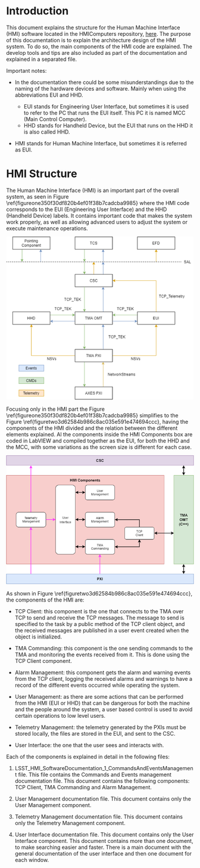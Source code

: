 # Introduction

This document explains the structure for the Human Machine Interface (HMI)
software located in the HMIComputers repository,
[here](https://gitlab.tekniker.es/aut/projects/3151-LSST/LabVIEWCode/HMIComputers).
The purpose of this documentation is to explain the architecture design of the
HMI system. To do so, the main components of the HMI code are explained. The
develop tools and tips are also included as part of the documentation and
explained in a separated file.

Important notes:

- In the documentation there could be some misunderstandings due to the naming of the hardware devices and software. Mainly when using the abbreviations EUI and HHD.
  - EUI stands for Engineering User Interface, but sometimes it is used to
    refer to the PC that runs the EUI itself. This PC it is named MCC (Main
    Control Computer).
  - HHD stands for Handheld Device, but the EUI that runs on the HHD it is
    also called HHD.

- HMI stands for Human Machine Interface, but sometimes it is referred as EUI.

# HMI Structure

The Human Machine Interface (HMI) is an important part of the overall system, as
seen in Figure \ref{figureone350f30df820b4ef01f38b7cadcba9985} where the HMI code corresponds to the EUI (Engineering User
Interface) and the HHD (Handheld Device) labels. It contains important code that
makes the system work properly, as well as allowing advanced users to adjust the
system or execute maintenance operations.

![Communications structure between the different components of the MainControl System (MCS)\label{figureone350f30df820b4ef01f38b7cadcba9985}](../Resources/figures/350f30df820b4ef01f38b7cadcba9985.png)

Focusing only in the HMI part the Figure \ref{figureone350f30df820b4ef01f38b7cadcba9985} simplifies to the Figure \ref{figuretwo3d62584b986c8ac035e591e474694ccc}, having
the components of the HMI divided and the relation between the different
elements explained. Al the components inside the HMI Components box are coded in
LabVIEW and compiled together as the EUI, for both the HHD and the MCC, with
some variations as the screen size is different for each case.

![Software structure, with detail in the HMI components\label{figuretwo3d62584b986c8ac035e591e474694ccc}](../Resources/figures/3d62584b986c8ac035e591e474694ccc.png)

As shown in Figure \ref{figuretwo3d62584b986c8ac035e591e474694ccc}, the components of the HMI are:

-   TCP Client: this component is the one that connects to the TMA over TCP to
    send and receive the TCP messages. The message to send is specified to the
    task by a public method of the TCP client object, and the received messages
    are published in a user event created when the object is initialized.

-   TMA Commanding: this component is the one sending commands to the TMA and
    monitoring the events received from it. This is done using the TCP Client
    component.

-   Alarm Management: this component gets the alarm and warning events from the
    TCP client, logging the received alarms and warnings to have a record of the
    different events occurred while operating the system.

-   User Management: as there are some actions that can be performed from the
    HMI (EUI or HHD) that can be dangerous for both the machine and the people
    around the system, a user based control is used to avoid certain operations
    to low level users.

-   Telemetry Management: the telemetry generated by the PXIs must be stored
    locally, the files are stored in the EUI, and sent to the CSC.

-   User Interface: the one that the user sees and interacts with.

Each of the components is explained in detail in the following files:

1.  LSST_HMI_SoftwareDocumentation_1_CommandsAndEventsManagement file. This file
    contains the Commands and Events management documentation file. This
    document contains the following components: TCP Client, TMA Commanding and
    Alarm Management.

2.  User Management documentation file. This document contains only the User
    Management component.

3.  Telemetry Management documentation file. This document contains only the
    Telemetry Management component.

4.  User Interface documentation file. This document contains only the User
    Interface component. This document contains more than one document, to make
    searching easier and faster. There is a main document with the general
    documentation of the user interface and then one document for each window.
